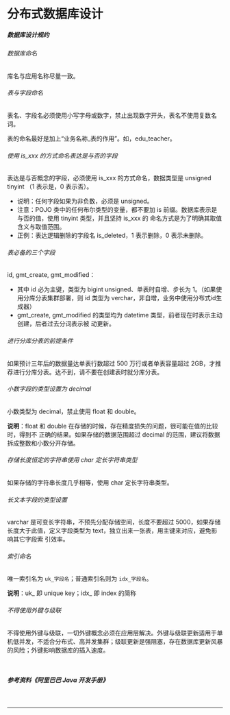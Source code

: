 # 分布式数据库设计

##### 数据库设计规约

###### 数据库命名

库名与应用名称尽量一致。

###### 表与字段命名

表名、字段名必须使用小写字母或数字，禁止出现数字开头，表名不使用复数名词。

表的命名最好是加上“业务名称_表的作用”。如，edu_teacher。

###### 使用 is_xxx 的方式命名表达是与否的字段

表达是与否概念的字段，必须使用 is_xxx 的方式命名，数据类型是 unsigned tinyint （1 表示是，0 表示否）。 

- 说明：任何字段如果为非负数，必须是 unsigned。 
- 注意：POJO 类中的任何布尔类型的变量，都不要加 is 前缀。数据库表示是与否的值，使用 tinyint 类型，并且坚持 is_xxx 的 命名方式是为了明确其取值含义与取值范围。 
- 正例：表达逻辑删除的字段名 is_deleted，1 表示删除，0 表示未删除。 

###### 表必备的三个字段

id, gmt_create, gmt_modified：

- 其中 id 必为主键，类型为 bigint unsigned、单表时自增、步长为 1。（如果使用分库分表集群部署，则 id 类型为 verchar，非自增，业务中使用分布式id生成器）
- gmt_create, gmt_modified 的类型均为 datetime 类型，前者现在时表示主动创建，后者过去分词表示被 动更新。

###### 进行分库分表的前提条件

 如果预计三年后的数据量达单表行数超过 500 万行或者单表容量超过 2GB，才推荐进行分库分表。达不到，请不要在创建表时就分库分表。 

###### 小数字段的类型设置为 decimal

小数类型为 decimal，禁止使用 float 和 double。 

**说明**：float 和 double 在存储的时候，存在精度损失的问题，很可能在值的比较时，得到不 正确的结果。如果存储的数据范围超过 decimal 的范围，建议将数据拆成整数和小数分开存储。

###### 存储长度恒定的字符串使用 char 定长字符串类型

如果存储的字符串长度几乎相等，使用 char 定长字符串类型。 

###### 长文本字段的类型设置

varchar 是可变长字符串，不预先分配存储空间，长度不要超过 5000，如果存储长度大于此值，定义字段类型为 text，独立出来一张表，用主键来对应，避免影响其它字段索 引效率。

###### 索引命名

唯一索引名为 `uk_字段名`；普通索引名则为 `idx_字段名`。

**说明**：uk_ 即 unique key；idx_ 即 index 的简称

###### 不得使用外键与级联

不得使用外键与级联，一切外键概念必须在应用层解决。外键与级联更新适用于单机低并发，不适合分布式、高并发集群；级联更新是强阻塞，存在数据库更新风暴的风险；外键影响数据库的插入速度。 

<br>

##### 参考资料《阿里巴巴 Java 开发手册》

<br>

----

<div STYLE="page-break-after: always;">
    <br>
	<br>
	<br>
	<br>
	<br>
</div>
